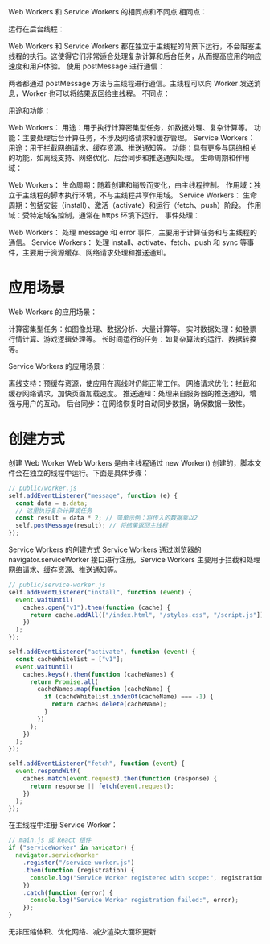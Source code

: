 Web Workers 和 Service Workers 的相同点和不同点
相同点：

运行在后台线程：

Web Workers 和 Service Workers 都在独立于主线程的背景下运行，不会阻塞主线程的执行。这使得它们非常适合处理复杂计算和后台任务，从而提高应用的响应速度和用户体验。
使用 postMessage 进行通信：

两者都通过 postMessage 方法与主线程进行通信。主线程可以向 Worker 发送消息，Worker 也可以将结果返回给主线程。
不同点：

用途和功能：

Web Workers：
用途：用于执行计算密集型任务，如数据处理、复杂计算等。
功能：主要处理后台计算任务，不涉及网络请求和缓存管理。
Service Workers：
用途：用于拦截网络请求、缓存资源、推送通知等。
功能：具有更多与网络相关的功能，如离线支持、网络优化、后台同步和推送通知处理。
生命周期和作用域：

Web Workers：
生命周期：随着创建和销毁而变化，由主线程控制。
作用域：独立于主线程的脚本执行环境，不与主线程共享作用域。
Service Workers：
生命周期：包括安装（install）、激活（activate）和运行（fetch、push）阶段。
作用域：受特定域名控制，通常在 https 环境下运行。
事件处理：

Web Workers：
处理 message 和 error 事件，主要用于计算任务和与主线程的通信。
Service Workers：
处理 install、activate、fetch、push 和 sync 等事件，主要用于资源缓存、网络请求处理和推送通知。

# 应用场景

Web Workers 的应用场景：

计算密集型任务：如图像处理、数据分析、大量计算等。
实时数据处理：如股票行情计算、游戏逻辑处理等。
长时间运行的任务：如复杂算法的运行、数据转换等。

Service Workers 的应用场景：

离线支持：预缓存资源，使应用在离线时仍能正常工作。
网络请求优化：拦截和缓存网络请求，加快页面加载速度。
推送通知：处理来自服务器的推送通知，增强与用户的互动。
后台同步：在网络恢复时自动同步数据，确保数据一致性。

# 创建方式

创建 Web Worker
Web Workers 是由主线程通过 new Worker() 创建的，脚本文件会在独立的线程中运行。下面是具体步骤：

```js
// public/worker.js
self.addEventListener("message", function (e) {
  const data = e.data;
  // 这里执行复杂计算或任务
  const result = data * 2; // 简单示例：将传入的数据乘以2
  self.postMessage(result); // 将结果返回主线程
});
```

Service Workers 的创建方式
Service Workers 通过浏览器的 navigator.serviceWorker 接口进行注册。Service Workers 主要用于拦截和处理网络请求、缓存资源、推送通知等。

```js
// public/service-worker.js
self.addEventListener("install", function (event) {
  event.waitUntil(
    caches.open("v1").then(function (cache) {
      return cache.addAll(["/index.html", "/styles.css", "/script.js"]);
    })
  );
});

self.addEventListener("activate", function (event) {
  const cacheWhitelist = ["v1"];
  event.waitUntil(
    caches.keys().then(function (cacheNames) {
      return Promise.all(
        cacheNames.map(function (cacheName) {
          if (cacheWhitelist.indexOf(cacheName) === -1) {
            return caches.delete(cacheName);
          }
        })
      );
    })
  );
});

self.addEventListener("fetch", function (event) {
  event.respondWith(
    caches.match(event.request).then(function (response) {
      return response || fetch(event.request);
    })
  );
});
```

在主线程中注册 Service Worker：

```js
// main.js 或 React 组件
if ("serviceWorker" in navigator) {
  navigator.serviceWorker
    .register("/service-worker.js")
    .then(function (registration) {
      console.log("Service Worker registered with scope:", registration.scope);
    })
    .catch(function (error) {
      console.log("Service Worker registration failed:", error);
    });
}
```

无非压缩体积、优化网络、减少渲染大面积更新
